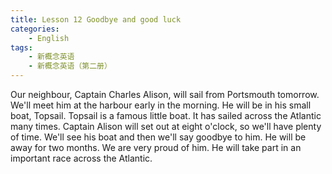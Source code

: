 ```yaml
---
title: Lesson 12 Goodbye and good luck
categories: 
    - English
tags:
    - 新概念英语
    - 新概念英语（第二册）
---
```

Our neighbour, Captain Charles Alison, will sail from Portsmouth tomorrow. We'll meet him at the harbour early in the morning. He will be in his small boat, Topsail. Topsail is a famous little boat. It has sailed across the Atlantic many times. Captain Alison will set out at eight o'clock, so we'll have plenty of time. We'll see his boat and then we'll say goodbye to him. He will be away for two months. We are very proud of him. He will take part in an important race across the Atlantic. 
